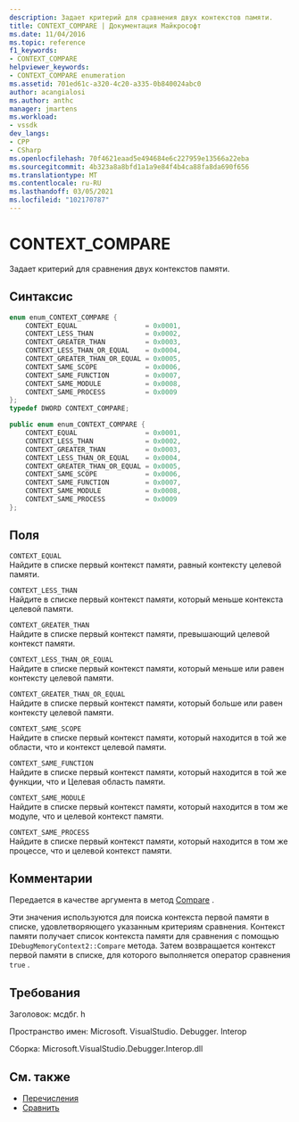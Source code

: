 ```yaml
---
description: Задает критерий для сравнения двух контекстов памяти.
title: CONTEXT_COMPARE | Документация Майкрософт
ms.date: 11/04/2016
ms.topic: reference
f1_keywords:
- CONTEXT_COMPARE
helpviewer_keywords:
- CONTEXT_COMPARE enumeration
ms.assetid: 701ed61c-a320-4c20-a335-0b840024abc0
author: acangialosi
ms.author: anthc
manager: jmartens
ms.workload:
- vssdk
dev_langs:
- CPP
- CSharp
ms.openlocfilehash: 70f4621eaad5e494684e6c227959e13566a22eba
ms.sourcegitcommit: 4b323a8a8bfd1a1a9e84f4b4ca88fa8da690f656
ms.translationtype: MT
ms.contentlocale: ru-RU
ms.lasthandoff: 03/05/2021
ms.locfileid: "102170787"
---
```

# <a name="context_compare"></a>CONTEXT_COMPARE
Задает критерий для сравнения двух контекстов памяти.

## <a name="syntax"></a>Синтаксис

```cpp
enum enum_CONTEXT_COMPARE {
    CONTEXT_EQUAL                 = 0x0001,
    CONTEXT_LESS_THAN             = 0x0002,
    CONTEXT_GREATER_THAN          = 0x0003,
    CONTEXT_LESS_THAN_OR_EQUAL    = 0x0004,
    CONTEXT_GREATER_THAN_OR_EQUAL = 0x0005,
    CONTEXT_SAME_SCOPE            = 0x0006,
    CONTEXT_SAME_FUNCTION         = 0x0007,
    CONTEXT_SAME_MODULE           = 0x0008,
    CONTEXT_SAME_PROCESS          = 0x0009
};
typedef DWORD CONTEXT_COMPARE;
```

```csharp
public enum enum_CONTEXT_COMPARE {
    CONTEXT_EQUAL                 = 0x0001,
    CONTEXT_LESS_THAN             = 0x0002,
    CONTEXT_GREATER_THAN          = 0x0003,
    CONTEXT_LESS_THAN_OR_EQUAL    = 0x0004,
    CONTEXT_GREATER_THAN_OR_EQUAL = 0x0005,
    CONTEXT_SAME_SCOPE            = 0x0006,
    CONTEXT_SAME_FUNCTION         = 0x0007,
    CONTEXT_SAME_MODULE           = 0x0008,
    CONTEXT_SAME_PROCESS          = 0x0009
};
```

## <a name="fields"></a>Поля
`CONTEXT_EQUAL`\
Найдите в списке первый контекст памяти, равный контексту целевой памяти.

`CONTEXT_LESS_THAN`\
Найдите в списке первый контекст памяти, который меньше контекста целевой памяти.

`CONTEXT_GREATER_THAN`\
Найдите в списке первый контекст памяти, превышающий целевой контекст памяти.

`CONTEXT_LESS_THAN_OR_EQUAL`\
Найдите в списке первый контекст памяти, который меньше или равен контексту целевой памяти.

`CONTEXT_GREATER_THAN_OR_EQUAL`\
Найдите в списке первый контекст памяти, который больше или равен контексту целевой памяти.

`CONTEXT_SAME_SCOPE`\
Найдите в списке первый контекст памяти, который находится в той же области, что и контекст целевой памяти.

`CONTEXT_SAME_FUNCTION`\
Найдите в списке первый контекст памяти, который находится в той же функции, что и Целевая область памяти.

`CONTEXT_SAME_MODULE`\
Найдите в списке первый контекст памяти, который находится в том же модуле, что и целевой контекст памяти.

`CONTEXT_SAME_PROCESS`\
Найдите в списке первый контекст памяти, который находится в том же процессе, что и целевой контекст памяти.

## <a name="remarks"></a>Комментарии
Передается в качестве аргумента в метод [Compare](../../../extensibility/debugger/reference/idebugmemorycontext2-compare.md) .

Эти значения используются для поиска контекста первой памяти в списке, удовлетворяющего указанным критериям сравнения. Контекст памяти получает список контекста памяти для сравнения с помощью `IDebugMemoryContext2::Compare` метода. Затем возвращается контекст первой памяти в списке, для которого выполняется оператор сравнения `true` .

## <a name="requirements"></a>Требования
Заголовок: мсдбг. h

Пространство имен: Microsoft. VisualStudio. Debugger. Interop

Сборка: Microsoft.VisualStudio.Debugger.Interop.dll

## <a name="see-also"></a>См. также
- [Перечисления](../../../extensibility/debugger/reference/enumerations-visual-studio-debugging.md)
- [Сравнить](../../../extensibility/debugger/reference/idebugmemorycontext2-compare.md)
